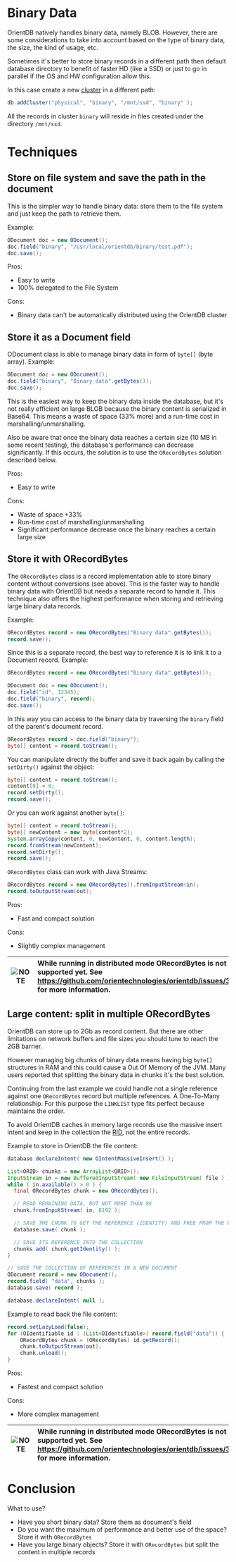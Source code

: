 # Binary Data

OrientDB natively handles binary data, namely BLOB. However, there are some considerations to take into account based on the type of binary data, the size, the kind of usage, etc.

Sometimes it's better to store binary records in a different path then default database directory to benefit of faster HD (like a SSD) or just to go in parallel if the OS and HW configuration allow this.

In this case create a new [cluster](Concepts.md#cluster) in a different path:
```java
db.addCluster("physical", "binary", "/mnt/ssd", "binary" );
```

All the records in cluster `binary` will reside in files created under the directory `/mnt/ssd`.

# Techniques

## Store on file system and save the path in the document

This is the simpler way to handle binary data: store them to the file system and just keep the path to retrieve them.

Example:
```java
ODocument doc = new ODocument();
doc.field("binary", "/usr/local/orientdb/binary/test.pdf");
doc.save();
```

Pros:
- Easy to write
- 100% delegated to the File System

Cons:
- Binary data can't be automatically distributed using the OrientDB cluster

## Store it as a Document field

ODocument class is able to manage binary data in form of `byte[]` (byte array). Example:
```java
ODocument doc = new ODocument();
doc.field("binary", "Binary data".getBytes());
doc.save();
```

This is the easiest way to keep the binary data inside the database, but it's not really efficient on large BLOB because the binary content is serialized in Base64. This means a waste of space (33% more) and a run-time cost in marshalling/unmarshalling.

Also be aware that once the binary data reaches a certain size (10 MB in some recent testing), the database's performance can decrease significantly. If this occurs, the solution is to use the `ORecordBytes` solution described below.

Pros:
- Easy to write

Cons:
- Waste of space +33%
- Run-time cost of marshalling/unmarshalling
- Significant performance decrease once the binary reaches a certain large size

## Store it with ORecordBytes

The `ORecordBytes` class is a record implementation able to store binary content without conversions (see above). This is the faster way to handle binary data with OrientDB but needs a separate record to handle it. This technique also offers the highest performance when storing and retrieving large binary data records.

Example:
```java
ORecordBytes record = new ORecordBytes("Binary data".getBytes());
record.save();
```

Since this is a separate record, the best way to reference it is to link it to a Document record. Example:
```java
ORecordBytes record = new ORecordBytes("Binary data".getBytes());

ODocument doc = new ODocument();
doc.field("id", 12345);
doc.field("binary", record);
doc.save();
```

In this way you can access to the binary data by traversing the `binary` field of the parent's document record.
```java
ORecordBytes record = doc.field("binary");
byte[] content = record.toStream();
```

You can manipulate directly the buffer and save it back again by calling the `setDirty()` against the object:
```java
byte[] content = record.toStream();
content[0] = 0;
record.setDirty();
record.save();
```

Or you can work against another `byte[]`:
```java
byte[] content = record.toStream();
byte[] newContent = new byte[content*2];
System.arrayCopy(content, 0, newContent, 0, content.length);
record.fromStream(newContent);
record.setDirty();
record.save();
```

`ORecordBytes` class can work with Java Streams:
```java
ORecordBytes record = new ORecordBytes().fromInputStream(in);
record.toOutputStream(out);
```

Pros:
- Fast and compact solution

Cons:
- Slightly complex management

| ![NOTE](images/warning.png) | While running in distributed mode ORecordBytes is not supported yet. See https://github.com/orientechnologies/orientdb/issues/3762 for more information. |
|----|:----|

## Large content: split in multiple ORecordBytes

OrientDB can store up to 2Gb as record content. But there are other limitations on network buffers and file sizes you should tune to reach the 2GB barrier.

However managing big chunks of binary data means having big `byte[]` structures in RAM and this could cause a Out Of Memory of the JVM. Many users reported that splitting the binary data in chunks it's the best solution.

Continuing from the last example we could handle not a single reference against one `ORecordBytes` record but multiple references. A One-To-Many relationship. For this purpose the `LINKLIST` type fits perfect because maintains the order.

To avoid OrientDB caches in memory large records use the massive insert intent and keep in the collection the [RID](Concepts.md#rid), not the entire records.

Example to store in OrientDB the file content:
```java
database.declareIntent( new OIntentMassiveInsert() );

List<ORID> chunks = new ArrayList<ORID>();
InputStream in = new BufferedInputStream( new FileInputStream( file ) );
while ( in.available() > 0 ) {
  final ORecordBytes chunk = new ORecordBytes();

  // READ REMAINING DATA, BUT NOT MORE THAN 8K
  chunk.fromInputStream( in, 8192 );

  // SAVE THE CHUNK TO GET THE REFERENCE (IDENTITY) AND FREE FROM THE MEMORY
  database.save( chunk );

  // SAVE ITS REFERENCE INTO THE COLLECTION
  chunks.add( chunk.getIdentity() );
}

// SAVE THE COLLECTION OF REFERENCES IN A NEW DOCUMENT
ODocument record = new ODocument();
record.field( "data", chunks );
database.save( record );

database.declareIntent( null );
```

Example to read back the file content:
```java
record.setLazyLoad(false);
for (OIdentifiable id : (List<OIdentifiable>) record.field("data")) {
    ORecordBytes chunk = (ORecordBytes) id.getRecord();
    chunk.toOutputStream(out);
    chunk.unload();
}
```

Pros:
- Fastest and compact solution

Cons:
- More complex management

| ![NOTE](images/warning.png) | While running in distributed mode ORecordBytes is not supported yet. See https://github.com/orientechnologies/orientdb/issues/3762 for more information. |
|----|:----|


# Conclusion

What to use?
- Have you short binary data? Store them as document's field
- Do you want the maximum of performance and better use of the space? Store it with `ORecordBytes`
- Have you large binary objects? Store it with `ORecordBytes` but split the content in multiple records
